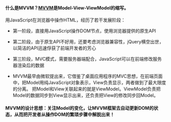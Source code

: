 ####  什么是MVVM？[MVVM](https://en.wikipedia.org/wiki/Model–view–viewmodel)是Model-View-ViewModel的缩写。 

 用JavaScript在浏览器中操作HTML，经历了若干发展阶段： 

-  第一阶段，直接用JavaScript操作DOM节点，使用浏览器提供的原生API

-  第二阶段，由于原生API不好用，还要考虑浏览器兼容性，jQuery横空出世，以简洁的API迅速俘获了前端开发者的芳心 

-  第三阶段，MVC模式，需要服务器端配合，JavaScript可以在前端修改服务器渲染后的数据 

-  MVVM最早由微软提出来，它借鉴了桌面应用程序的MVC思想，在前端页面中，把Model用纯JavaScript对象表示，View负责显示，两者做到了最大限度的分离。  把Model和View关联起来的就是ViewModel。ViewModel负责把Model的数据同步到View显示出来，还负责把View的修改同步回Model。 

  ####  MVVM的设计思想：关注Model的变化，让MVVM框架去自动更新DOM的状态，从而把开发者从操作DOM的繁琐步骤中解脱出来！ 
